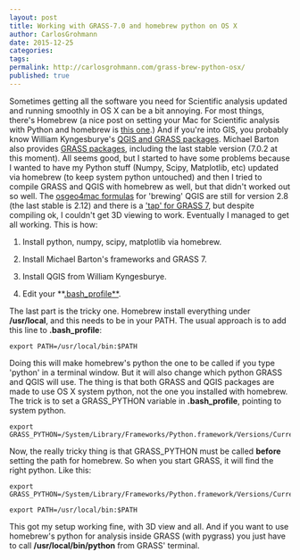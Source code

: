 ```yaml
---
layout: post
title: Working with GRASS-7.0 and homebrew python on OS X
author: CarlosGrohmann
date: 2015-12-25
categories: 
tags: 
permalink: http://carlosgrohmann.com/grass-brew-python-osx/
published: true
---
```



Sometimes getting all the software you need for Scientific analysis updated and running smoothly in OS X can be a bit annoying. For most things, there's Homebrew (a nice post on setting your Mac for Scientific analysis with Python and homebrew is [this one](https://joernhees.de/blog/2014/02/25/scientific-python-on-mac-os-x-10-9-with-homebrew/).) And if you're into GIS, you probably know William Kyngesburye's [QGIS and GRASS packages](http://www.kyngchaos.com/software/unixport). Michael Barton also provides [GRASS packages](http://grassmac.wikidot.com), including the last stable version (7.0.2 at this moment). All seems good, but I started to have some problems because I wanted to have my Python stuff (Numpy, Scipy, Matplotlib, etc) updated via homebrew (to keep system python untouched) and then I tried to compile GRASS and QGIS with homebrew as well, but that didn't worked out so well. The [osgeo4mac formulas](https://github.com/OSGeo/homebrew-osgeo4mac) for 'brewing' QGIS are still for version 2.8 (the last stable is 2.12) and there is a ['tap' for GRASS 7](https://github.com/rkrug/homebrew-head-only), but despite compiling ok, I couldn't get 3D viewing to work. Eventually I managed to get all working. This is how: 



  1. Install python, numpy, scipy, matplotlib via homebrew.

  2. Install Michael Barton's frameworks and GRASS 7.

  3. Install QGIS from William Kyngesburye.

  4. Edit your **[.bash_profile**](http://osxdaily.com/2015/07/28/set-enviornment-variables-mac-os-x/).

The last part is the tricky one. Homebrew install everything under **/usr/local**, and this needs to be in your PATH. The usual approach is to add this line to **.bash_profile**: 

    

    

    export PATH=/usr/local/bin:$PATH

    



  

Doing this will make homebrew's python the one to be called if you type 'python' in a terminal window. But it will also change which python GRASS and QGIS will use. The thing is that both GRASS and QGIS packages are made to use OS X system python, not the one you installed with homebrew. The trick is to set a GRASS_PYTHON variable in **.bash_profile**, pointing to system python. 

    

    

    export GRASS_PYTHON=/System/Library/Frameworks/Python.framework/Versions/Current/bin/pythonw

    



  

Now, the really tricky thing is that GRASS_PYTHON must be called **before** setting the path for homebrew. So when you start GRASS, it will find the right python. Like this: 

    

    

    export GRASS_PYTHON=/System/Library/Frameworks/Python.framework/Versions/Current/bin/pythonw

    export PATH=/usr/local/bin:$PATH

    



  

This got my setup working fine, with 3D view and all. And if you want to use homebrew's python for analysis inside GRASS (with pygrass) you just have to call **/usr/local/bin/python** from GRASS' terminal.

